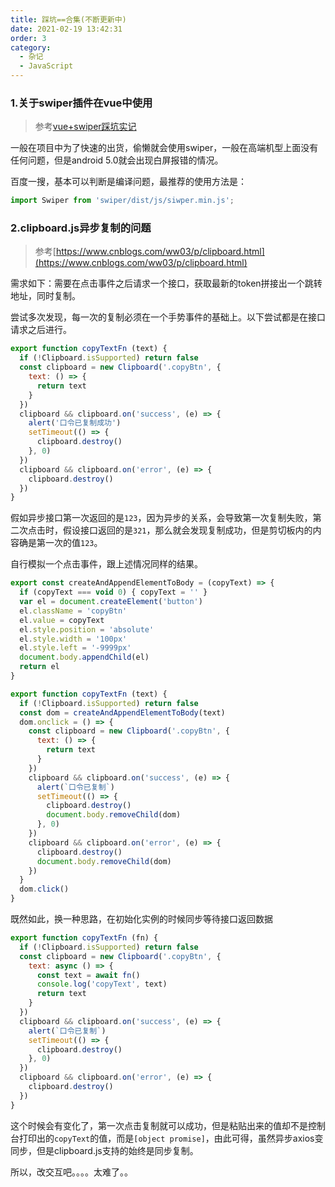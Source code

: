```yaml
---
title: 踩坑==合集(不断更新中)
date: 2021-02-19 13:42:31
order: 3
category:
  - 杂记
  - JavaScript
---
```



### 1.关于swiper插件在vue中使用

> 参考[vue+swiper踩坑实记](https://www.jianshu.com/p/54709ba140aa)

一般在项目中为了快速的出货，偷懒就会使用swiper，一般在高端机型上面没有任何问题，但是android 5.0就会出现白屏报错的情况。

百度一搜，基本可以判断是编译问题，最推荐的使用方法是：

```js
import Swiper from 'swiper/dist/js/siwper.min.js';
```

### 2.clipboard.js异步复制的问题

> 参考[https://www.cnblogs.com/ww03/p/clipboard.html](https://www.cnblogs.com/ww03/p/clipboard.html)

需求如下：需要在点击事件之后请求一个接口，获取最新的token拼接出一个跳转地址，同时复制。

尝试多次发现，每一次的复制必须在一个手势事件的基础上。以下尝试都是在接口请求之后进行。

```js
export function copyTextFn (text) {
  if (!Clipboard.isSupported) return false
  const clipboard = new Clipboard('.copyBtn', {
    text: () => {
      return text
    }
  })
  clipboard && clipboard.on('success', (e) => {
    alert('口令已复制成功')
    setTimeout(() => {
      clipboard.destroy()
    }, 0)
  })
  clipboard && clipboard.on('error', (e) => {
    clipboard.destroy()
  })
}
```

假如异步接口第一次返回的是`123`，因为异步的关系，会导致第一次复制失败，第二次点击时，假设接口返回的是`321`，那么就会发现复制成功，但是剪切板内的内容确是第一次的值`123`。

自行模拟一个点击事件，跟上述情况同样的结果。

```js
export const createAndAppendElementToBody = (copyText) => {
  if (copyText === void 0) { copyText = '' }
  var el = document.createElement('button')
  el.className = 'copyBtn'
  el.value = copyText
  el.style.position = 'absolute'
  el.style.width = '100px'
  el.style.left = '-9999px'
  document.body.appendChild(el)
  return el
}

export function copyTextFn (text) {
  if (!Clipboard.isSupported) return false
  const dom = createAndAppendElementToBody(text)
  dom.onclick = () => {
    const clipboard = new Clipboard('.copyBtn', {
      text: () => {
        return text
      }
    })
    clipboard && clipboard.on('success', (e) => {
      alert(`口令已复制`)
      setTimeout(() => {
        clipboard.destroy()
        document.body.removeChild(dom)
      }, 0)
    })
    clipboard && clipboard.on('error', (e) => {
      clipboard.destroy()
      document.body.removeChild(dom)
    })
  }
  dom.click()
}
```

既然如此，换一种思路，在初始化实例的时候同步等待接口返回数据

```js
export function copyTextFn (fn) {
  if (!Clipboard.isSupported) return false
  const clipboard = new Clipboard('.copyBtn', {
    text: async () => {
      const text = await fn()
      console.log('copyText', text)
      return text
    }
  })
  clipboard && clipboard.on('success', (e) => {
    alert(`口令已复制`)
    setTimeout(() => {
      clipboard.destroy()
    }, 0)
  })
  clipboard && clipboard.on('error', (e) => {
    clipboard.destroy()
  })
}
```

这个时候会有变化了，第一次点击复制就可以成功，但是粘贴出来的值却不是控制台打印出的`copyText`的值，而是`[object promise]`，由此可得，虽然异步axios变同步，但是clipboard.js支持的始终是同步复制。

所以，改交互吧。。。。太难了。。
